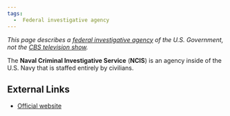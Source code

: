 ```yaml
---
tags:
  -  Federal investigative agency 
---
```

*This page describes a [federal investigative agency](federal_investigative_agency.md) of the U.S.
Government, not the [CBS television
show](http://www.cbs.com/primetime/ncis/).*

The **Naval Criminal Investigative Service** (**NCIS**) is an agency
inside of the U.S. Navy that is staffed entirely by civilians.

## External Links

- [Official website](http://www.ncis.navy.mil/)